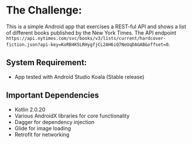 # The Challenge:

This is a simple Android app that exercises a REST-ful API and shows a list of different books published by the New York Times. The API endpoint `https://api.nytimes.com/svc/books/v3/lists/current/hardcover-fiction.json?api-key=KoRB4K5LRHygfjCL2AH6iQ7NeUqDAGAB&offset=0`. 

## System Requirement:

- App tested with Android Studio Koala (Stable release)

## Important Dependencies

- Kotlin 2.0.20
- Various AndroidX libraries for core functionality
- Dagger for dependency injection
- Glide for image loading
- Retrofit for networking